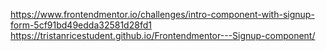 https://www.frontendmentor.io/challenges/intro-component-with-signup-form-5cf91bd49edda32581d28fd1
https://tristanricestudent.github.io/Frontendmentor---Signup-component/